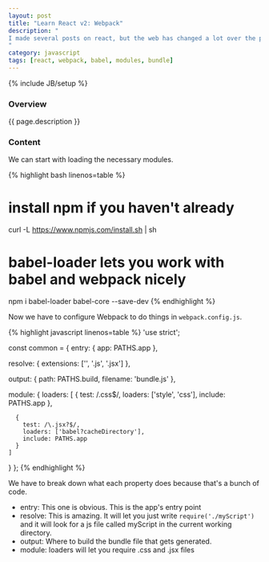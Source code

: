 ```yaml
---
layout: post
title: "Learn React v2: Webpack"
description: "
I made several posts on react, but the web has changed a lot over the past year and I needed to make an updated post on how to Javascript. The two things that have changed Javascript are [Babel](https://babeljs.io/)(Lets you write [ES6](https://nodejs.org/en/docs/es6/) and ES7 code) and [Webpack](https://webpack.github.io/docs/what-is-webpack.html)(Which bundles modules and loads them for you at the right time). I'm going to go over how to use Babel and Webpack together with React.
"
category: javascript
tags: [react, webpack, babel, modules, bundle]
---
```

{% include JB/setup %}

<!-- Overview -->
<h3>Overview</h3>

{{ page.description }}

<!-- Content -->
<h3>Content</h3>

We can start with loading the necessary modules.

<!-- Code _______________________________________-->
{% highlight bash linenos=table %}
# install npm if you haven't already
curl -L https://www.npmjs.com/install.sh | sh

# babel-loader lets you work with babel and webpack nicely
npm i babel-loader babel-core --save-dev
{% endhighlight %}
<!-- /Code ^^^^^^^^^^^^^^^^^^^^^^^^^^^^^^^^^^^^^^-->

Now we have to configure Webpack to do things in `webpack.config.js`.

<!-- Code _______________________________________-->
{% highlight javascript linenos=table %}
'use strict';

const common = {
  entry: {
    app: PATHS.app
  },

  resolve: {
    extensions: ['', '.js', '.jsx']
  },

  output: {
    path: PATHS.build,
    filename: 'bundle.js'
  },

  module: {
    loaders: [
      {
        test: /\.css$/,
        loaders: ['style', 'css'],
        include: PATHS.app
      },

      {
        test: /\.jsx?$/,
        loaders: ['babel?cacheDirectory'],
        include: PATHS.app
      }
    ]
  }
};
{% endhighlight %}
<!-- /Code ^^^^^^^^^^^^^^^^^^^^^^^^^^^^^^^^^^^^^^-->

We have to break down what each property does because that's a bunch of code.

- entry: This one is obvious. This is the app's entry point
- resolve: This is amazing. It will let you just write `require('./myScript')` and it will look for a js file called myScript in the current working directory.
- output: Where to build the bundle file that gets generated.
- module: loaders will let you require .css and .jsx files

